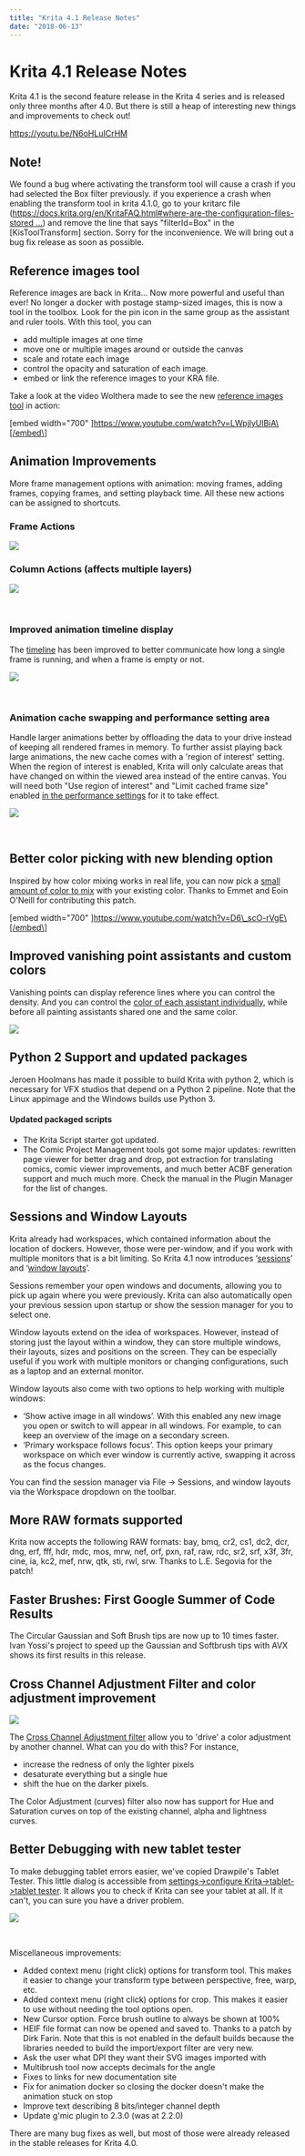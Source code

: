 ```yaml
---
title: "Krita 4.1 Release Notes"
date: "2018-06-13"
---
```


# Krita 4.1 Release Notes

Krita 4.1 is the second feature release in the Krita 4 series and is released only three months after 4.0. But there is still a heap of interesting new things and improvements to check out!

https://youtu.be/N6oHLuICrHM

## Note!

We found a bug where activating the transform tool will cause a crash if you had selected the Box filter previously. if you experience a crash when enabling the transform tool in krita 4.1.0, go to your kritarc file ([https://docs.krita.org/en/KritaFAQ.html#where-are-the-configuration-files-stored …](https://docs.krita.org/en/KritaFAQ.html#where-are-the-configuration-files-stored "https://docs.krita.org/en/KritaFAQ.html#where-are-the-configuration-files-stored")) and remove the line that says "filterId=Box" in the \[KisToolTransform\] section. Sorry for the inconvenience. We will bring out a bug fix release as soon as possible.

## Reference images tool

Reference images are back in Krita... Now more powerful and useful than ever! No longer a docker with postage stamp-sized images, this is now a tool in the toolbox. Look for the pin icon in the same group as the assistant and ruler tools. With this tool, you can

- add multiple images at one time
- move one or multiple images around or outside the canvas
- scale and rotate each image
- control the opacity and saturation of each image.
- embed or link the reference images to your KRA file.

Take a look at the video Wolthera made to see the new [reference images tool](https://docs.krita.org/en/reference_manual/tools/reference_images_tool.html) in action:

\[embed width="700" \]https://www.youtube.com/watch?v=LWpjlyUlBiA\[/embed\]

## Animation Improvements

More frame management options with animation: moving frames, adding frames, copying frames, and setting playback time. All these new actions can be assigned to shortcuts.

### Frame Actions

![](images/frame-actions.png)

### **Column Actions (affects multiple layers)**

![](images/column-actions.png)

 

### Improved animation timeline display

The [timeline](https://docs.krita.org/en/reference_manual/dockers/timeline.html) has been improved to better communicate how long a single frame is running, and when a frame is empty or not.

![](images/improved-animation-timeline.png)

 

### Animation cache swapping and performance setting area

Handle larger animations better by offloading the data to your drive instead of keeping all rendered frames in memory. To further assist playing back large animations, the new cache comes with a 'region of interest' setting. When the region of interest is enabled, Krita will only calculate areas that have changed on within the viewed area instead of the entire canvas. You will need both "Use region of interest" and "Limit cached frame size" enabled [in the performance settings](https://docs.krita.org/en/reference_manual/preferences/performance_settings.html#animation-cache) for it to take effect.

![](images/animation-options.png)

 

## Better color picking with new blending option

Inspired by how color mixing works in real life, you can now pick a [small amount of color to mix](https://docs.krita.org/en/reference_manual/tools/color_selector.html) with your existing color. Thanks to Emmet and Eoin O'Neill for contributing this patch.

\[embed width="700" \]https://www.youtube.com/watch?v=D6\_scO-rVgE\[/embed\]

## Improved vanishing point assistants and custom colors

Vanishing points can display reference lines where you can control the density. And you can control the [color of each assistant individually](https://docs.krita.org/en/reference_manual/tools/assistant.html#tool-options), while before all painting assistants shared one and the same color.

![](images/vanishing-point-assistant.png)

## Python 2 Support and updated packages

Jeroen Hoolmans has made it possible to build Krita with python 2, which is necessary for VFX studios that depend on a Python 2 pipeline. Note that the Linux appimage and the Windows builds use Python 3.

#### Updated packaged scripts

- The Krita Script starter got updated.
- The Comic Project Management tools got some major updates: rewritten page viewer for better drag and drop, pot extraction for translating comics, comic viewer improvements, and much better ACBF generation support and much much more. Check the manual in the Plugin Manager for the list of changes.

## Sessions and Window Layouts

Krita already had workspaces, which contained information about the location of dockers. However, those were per-window, and if you work with multiple monitors that is a bit limiting. So Krita 4.1 now introduces ‘[sessions](https://docs.krita.org/en/reference_manual/resource_management/resource_workspace.html#sessions)’ and ‘[window layouts](https://docs.krita.org/en/reference_manual/resource_management/resource_workspace.html#window-layouts)’.

Sessions remember your open windows and documents, allowing you to pick up again where you were previously. Krita can also automatically open your previous session upon startup or show the session manager for you to select one.

Window layouts extend on the idea of workspaces. However, instead of storing just the layout within a window, they can store multiple windows, their layouts, sizes and positions on the screen. They can be especially useful if you work with multiple monitors or changing configurations, such as a laptop and an external monitor.

Window layouts also come with two options to help working with multiple windows:

- ‘Show active image in all windows’. With this enabled any new image you open or switch to will appear in all windows. For example, to can keep an overview of the image on a secondary screen.
- ‘Primary workspace follows focus’. This option keeps your primary workspace on which ever window is currently active, swapping it across as the focus changes.

You can find the session manager via File -> Sessions, and window layouts via the Workspace dropdown on the toolbar.

## More RAW formats supported

Krita now accepts the following RAW formats: bay, bmq, cr2, cs1, dc2, dcr, dng, erf, fff, hdr, mdc, mos, mrw, nef, orf, pxn, raf, raw, rdc, sr2, srf, x3f, 3fr, cine, ia, kc2, mef, nrw, qtk, sti, rwl, srw. Thanks to L.E. Segovia for the patch!

## Faster Brushes: First Google Summer of Code Results

The Circular Gaussian and Soft Brush tips are now up to 10 times faster. Ivan Yossi's project to speed up the Gaussian and Softbrush tips with AVX shows its first results in this release.

## Cross Channel Adjustment Filter and color adjustment improvement

![](images/cross-channel-adjustment.png)

The [Cross Channel Adjustment filter](https://docs.krita.org/en/reference_manual/filters/adjust.html#cross-channel-color-adjustment) allow you to 'drive' a color adjustment by another channel. What can you do with this? For instance,

- increase the redness of only the lighter pixels
- desaturate everything but a single hue
- shift the hue on the darker pixels.

The Color Adjustment (curves) filter also now has support for Hue and Saturation curves on top of the existing channel, alpha and lightness curves.

## Better Debugging with new tablet tester

To make debugging tablet errors easier, we've copied Drawpile's Tablet Tester. This little dialog is accessible from [settings->configure Krita->tablet->tablet tester](https://docs.krita.org/en/reference_manual/preferences/tablet_settings.html#tablet-tester). It allows you to check if Krita can see your tablet at all. If it can't, you can sure you have a driver problem.

![](images/tablet-tester.png)

 

Miscellaneous improvements:

- Added context menu (right click) options for transform tool. This makes it easier to change your transform type between perspective, free, warp, etc.
- Added context menu (right click) options for crop. This makes it easier to use without needing the tool options open.
- New Cursor option. Force brush outline to always be shown at 100%
- HEIF file format can now be opened and saved to. Thanks to a patch by Dirk Farin. Note that this is not enabled in the default builds because the libraries needed to build the import/export filter are very new.
- Ask the user what DPI they want their SVG images imported with
- Multibrush tool now accepts decimals for the angle
- Fixes to links for new documentation site
- Fix for animation docker so closing the docker doesn't make the animation stuck on stop
- Improve text describing 8 bits/integer channel depth
- Update g'mic plugin to 2.3.0 (was at 2.2.0)

There are many bug fixes as well, but most of those were already released in the stable releases for Krita 4.0.
